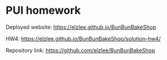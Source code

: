 # PUI homework

Deployed website: https://elzlee.github.io/BunBunBakeShop

HW4: https://elzlee.github.io/BunBunBakeShop/solution-hw4/


Repository link: https://github.com/elzlee/BunBunBakeShop
